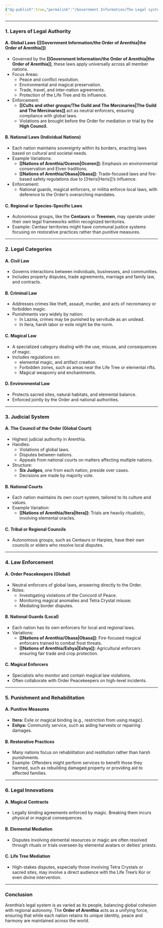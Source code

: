 ```yaml
---
{"dg-publish":true,"permalink":"/Government Information/The Legal system/"}
---
```



---

### **1. Layers of Legal Authority**

#### **A. Global Laws ([[Government Information/the Order of Arenthia\|the Order of Arenthia]])**

- Governed by the **[[Government Information/the Order of Arenthia\|the Order of Arenthia]]**, these laws apply universally across all member nations.
- Focus Areas:
    - Peace and conflict resolution.
    - Environmental and magical preservation.
    - Trade, travel, and inter-nation agreements.
    - Protection of the Life Tree and its influence.
- Enforcement:
    - **[[Cults and other groups/The Guild and The Mercinaries\|The Guild and The Mercinaries]]** act as neutral enforcers, ensuring compliance with global laws.
    - Violations are brought before the Order for mediation or trial by the **High Council.**

#### **B. National Laws (Individual Nations)**

- Each nation maintains sovereignty within its borders, enacting laws based on cultural and societal needs.
- Example Variations:
    - **[[Nations of Arenthia/Oceron\|Oceron]]:** Emphasis on environmental conservation and Elven traditions.
    - **[[Nations of Arenthia/Obasa\|Obasa]]:** Trade-focused laws and fire-based safety regulations due to [[Heris\|Heris]]’s influence.
- Enforcement:
    - National guards, magical enforcers, or militia enforce local laws, with deference to the Order’s overarching mandates.

#### **C. Regional or Species-Specific Laws**

- Autonomous groups, like the **Centaurs** or **Treemen**, may operate under their own legal frameworks within recognized territories.
- Example: Centaur territories might have communal justice systems focusing on restorative practices rather than punitive measures.

---

### **2. Legal Categories**

#### **A. Civil Law**

- Governs interactions between individuals, businesses, and communities.
- Includes property disputes, trade agreements, marriage and family law, and contracts.

#### **B. Criminal Law**

- Addresses crimes like theft, assault, murder, and acts of necromancy or forbidden magic.
- Punishments vary widely by nation:
    - In Laznia, crimes may be punished by servitude as an undead.
    - In Itera, harsh labor or exile might be the norm.

#### **C. Magical Law**

- A specialized category dealing with the use, misuse, and consequences of magic.
- Includes regulations on:
    - elemental magic, and artifact creation.
    - Forbidden zones, such as areas near the Life Tree or elemental rifts.
    - Magical weaponry and enchantments.

#### **D. Environmental Law**

- Protects sacred sites, natural habitats, and elemental balance.
- Enforced jointly by the Order and national authorities.

---

### **3. Judicial System**

#### **A. The Council of the Order (Global Court)**

- Highest judicial authority in Arenthia.
- Handles:
    - Violations of global laws.
    - Disputes between nations.
    - Appeals from national courts on matters affecting multiple nations.
- Structure:
    - **Six Judges**, one from each nation, preside over cases.
    - Decisions are made by majority vote.

#### **B. National Courts**

- Each nation maintains its own court system, tailored to its culture and values.
- Example Variation:
    - **[[Nations of Arenthia/Itera\|Itera]]:** Trials are heavily ritualistic, involving elemental oracles.

#### **C. Tribal or Regional Councils**

- Autonomous groups, such as Centaurs or Harpies, have their own councils or elders who resolve local disputes.

---

### **4. Law Enforcement**

#### **A. Order Peacekeepers (Global)**

- Neutral enforcers of global laws, answering directly to the Order.
- Roles:
    - Investigating violations of the Concord of Peace.
    - Monitoring magical anomalies and Tetra Crystal misuse.
    - Mediating border disputes.

#### **B. National Guards (Local)**

- Each nation has its own enforcers for local and regional laws.
- Variations:
    - **[[Nations of Arenthia/Obasa\|Obasa]]:** Fire-focused magical enforcers trained to combat frost threats.
    - **[[Nations of Arenthia/Eshya\|Eshya]]:** Agricultural enforcers ensuring fair trade and crop protection.

#### **C. Magical Enforcers**

- Specialists who monitor and contain magical law violations.
- Often collaborate with Order Peacekeepers on high-level incidents.

---

### **5. Punishment and Rehabilitation**

#### **A. Punitive Measures**

- **Itera:** Exile or magical binding (e.g., restriction from using magic).
- **Eshya:** Community service, such as aiding harvests or repairing damages.

#### **B. Restorative Practices**

- Many nations focus on rehabilitation and restitution rather than harsh punishments.
- Example: Offenders might perform services to benefit those they harmed, such as rebuilding damaged property or providing aid to affected families.

---

### **6. Legal Innovations**

#### **A. Magical Contracts**

- Legally binding agreements enforced by magic. Breaking them incurs physical or magical consequences.

#### **B. Elemental Mediation**

- Disputes involving elemental resources or magic are often resolved through rituals or trials overseen by elemental avatars or deities’ priests.

#### **C. Life Tree Mediation**

- High-stakes disputes, especially those involving Tetra Crystals or sacred sites, may involve a direct audience with the Life Tree’s Kor or even divine intervention.

---

### **Conclusion**

Arenthia’s legal system is as varied as its people, balancing global cohesion with regional autonomy. The **Order of Arenthia** acts as a unifying force, ensuring that while each nation retains its unique identity, peace and harmony are maintained across the world.
